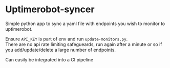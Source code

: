 # Uptimerobot-syncer
Simple python app to sync a yaml file with endpoints you wish to monitor to uptimerobot.  

Ensure `API_KEY` is part of env and run `update-monitors.py`.  
There are no api rate limiting safegueards, run again after a minute or so 
if you add/update/delete a large number of endpoints.

Can easily be integrated into a CI pipeline

